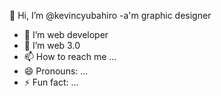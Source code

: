  👋 Hi, I’m @kevincyubahiro
-a'm graphic designer
- 🌱 I’m web developer
- 💞️ I’m web 3.0
- 📫 How to reach me ...
- 😄 Pronouns: ...
- ⚡ Fun fact: ...

<!---
kevincyubahiro/kevincyubahiro is a ✨ special ✨ repository because its `README.md` (this file) appears on your GitHub profile.
You can click the Preview link to take a look at your changes.
--->
